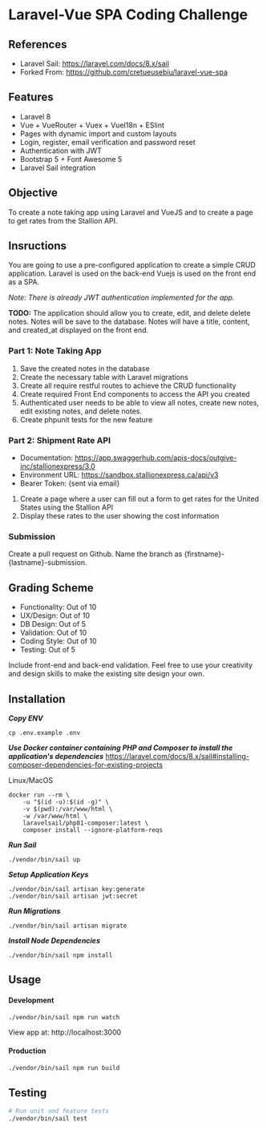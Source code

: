 #  Laravel-Vue SPA Coding Challenge

## References
- Laravel Sail: https://laravel.com/docs/8.x/sail
- Forked From: https://github.com/cretueusebiu/laravel-vue-spa

## Features
- Laravel 8
- Vue + VueRouter + Vuex + VueI18n + ESlint
- Pages with dynamic import and custom layouts
- Login, register, email verification and password reset
- Authentication with JWT
- Bootstrap 5 + Font Awesome 5
- Laravel Sail integration

## Objective

To create a note taking app using Laravel and VueJS and to create a page to get rates from the Stallion API.

## Insructions

You are going to use a pre-configured application to create a simple CRUD application. Laravel is used on the back-end Vuejs is used on the front end as a SPA.

_Note: There is already JWT authentication implemented for the app._

**TODO:** The application should allow you to create, edit, and delete delete notes. Notes will be save to the database. Notes will have a title, content, and created_at displayed on the front end.

### Part 1: Note Taking App
1.  Save the created notes in the database
2.  Create the necessary table with Laravel migrations
3.  Create all require restful routes to achieve the CRUD functionality
4.  Create required Front End components to access the API you created
5.  Authenticated user needs to be able to view all notes, create new notes, edit existing notes, and delete notes.
6.  Create phpunit tests for the new feature

### Part 2: Shipment Rate API
- Documentation: https://app.swaggerhub.com/apis-docs/outgive-inc/stallionexpress/3.0
- Environment URL: https://sandbox.stallionexpress.ca/api/v3
- Bearer Token: {sent via email}

1.  Create a page where a user can fill out a form to get rates for the United States using the Stallion API
2.  Display these rates to the user showing the cost information

### Submission
Create a pull request on Github. Name the branch as {firstname}-{lastname}-submission.

## Grading Scheme

- Functionality: Out of 10
- UX/Design: Out of 10
- DB Design: Out of 5
- Validation: Out of 10
- Coding Style: Out of 10
- Testing: Out of 5

Include front-end and back-end validation.
Feel free to use your creativity and design skills to make the existing site design your own.
## Installation

***Copy ENV***
```
cp .env.example .env
```
***Use Docker container containing PHP and Composer to install the application's dependencies***
https://laravel.com/docs/8.x/sail#installing-composer-dependencies-for-existing-projects

Linux/MacOS
```
docker run --rm \
    -u "$(id -u):$(id -g)" \
    -v $(pwd):/var/www/html \
    -w /var/www/html \
    laravelsail/php81-composer:latest \
    composer install --ignore-platform-reqs
```

***Run Sail***
```
./vendor/bin/sail up
```

***Setup Application Keys***
```
./vendor/bin/sail artisan key:generate 
./vendor/bin/sail artisan jwt:secret
```

***Run Migrations***
```
./vendor/bin/sail artisan migrate 
```

***Install Node Dependencies***
```
./vendor/bin/sail npm install
```

## Usage

#### Development

```bash
./vendor/bin/sail npm run watch
```
View app at: http://localhost:3000

#### Production

```bash
./vendor/bin/sail npm run build
```

## Testing

```bash
# Run unit and feature tests
./vendor/bin/sail test

